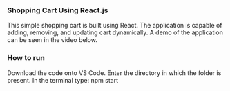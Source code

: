 ### Shopping Cart Using React.js

This simple shopping cart is built using React. The application is capable of adding, removing, and updating cart dynamically. A demo of the application can be seen in the video below. 

### How to run
Download the code onto VS Code. Enter the directory in which the folder is present.
In the terminal type:
npm start
